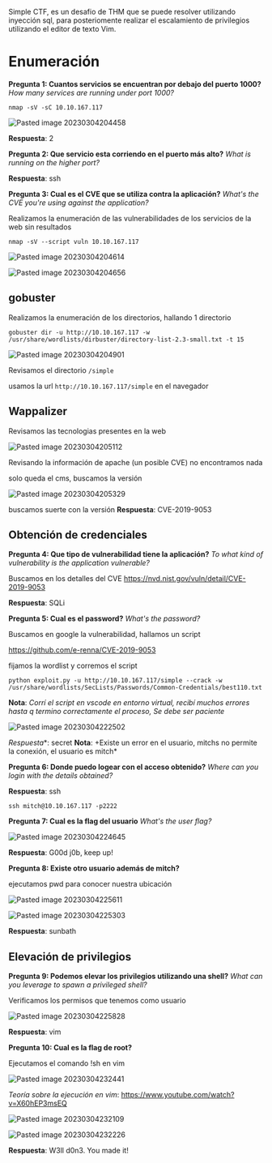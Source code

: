 Simple CTF, es un desafio de THM que se puede resolver utilizando inyección sql, para posteriomente realizar el escalamiento de privilegios utilizando el editor de texto Vim.

# Enumeración

**Pregunta 1: Cuantos servicios se encuentran por debajo del puerto 1000?**
*How many services are running under port 1000?*

`nmap -sV -sC 10.10.167.117`

![Pasted image 20230304204458](https://user-images.githubusercontent.com/24280145/222960870-d75c224c-b075-46de-99d8-5a6e60dfd363.png)

**Respuesta**: 2

**Pregunta 2: Que servicio esta corriendo en el puerto más alto?**
*What is running on the higher port?*

**Respuesta**: ssh

**Pregunta 3: Cual es el CVE que se utiliza contra la aplicación?**
*What's the CVE you're using against the application?*

Realizamos la enumeración de las vulnerabilidades de los servicios de la web sin resultados

`nmap -sV --script vuln 10.10.167.117`

![Pasted image 20230304204614](https://user-images.githubusercontent.com/24280145/222960917-abd13058-ec59-4430-b9ae-b8cef15ed637.png)

![Pasted image 20230304204656](https://user-images.githubusercontent.com/24280145/222960920-3d825da6-d61a-4b6d-bf75-08c353595e06.png)

## gobuster

Realizamos la enumeración de los directorios, hallando 1 directorio

`gobuster dir -u http://10.10.167.117 -w /usr/share/wordlists/dirbuster/directory-list-2.3-small.txt -t 15`

![Pasted image 20230304204901](https://user-images.githubusercontent.com/24280145/222960958-fc8b2435-29dc-4a37-9b12-b7d7f004a5ff.png)

Revisamos el directorio `/simple`

usamos la url `http://10.10.167.117/simple` en el navegador

## Wappalizer
Revisamos las tecnologias presentes en la web

![Pasted image 20230304205112](https://user-images.githubusercontent.com/24280145/222961048-b0f8a52f-ba9a-4fbb-9218-6386995fabf5.png)

Revisando la información de apache (un posible CVE) no encontramos nada

solo queda el cms, buscamos la versión

![Pasted image 20230304205329](https://user-images.githubusercontent.com/24280145/222961195-a16fdfce-d41b-4d42-80b8-fee3776bec67.png)

buscamos suerte con la versión
**Respuesta**: CVE-2019-9053

## Obtención de credenciales

**Pregunta 4: Que tipo de vulnerabilidad tiene la aplicación?**
*To what kind of vulnerability is the application vulnerable?*

Buscamos en los detalles del CVE
https://nvd.nist.gov/vuln/detail/CVE-2019-9053

**Respuesta**: SQLi

**Pregunta 5: Cual es el password?**
*What's the password?*

Buscamos en google la vulnerabilidad, hallamos un script 

https://github.com/e-renna/CVE-2019-9053

fijamos la wordlist y corremos el script

`python exploit.py -u http://10.10.167.117/simple --crack -w /usr/share/wordlists/SecLists/Passwords/Common-Credentials/best110.txt`

**Nota**: *Corrí el script en vscode en entorno virtual, recibí muchos errores hasta q termino correctamente el proceso, Se debe ser paciente*

![Pasted image 20230304222502](https://user-images.githubusercontent.com/24280145/222961336-b9dc6096-2670-4ef5-b2f9-e2ad25568056.png)

*Respuesta**: secret
**Nota**: +Existe un error en el usuario, mitchs no permite la conexión, el usuario es mitch*

**Pregunta 6: Donde puedo logear con el acceso obtenido?**
*Where can you login with the details obtained?*

**Respuesta**: ssh

`ssh mitch@10.10.167.117 -p2222`

**Pregunta 7: Cual es la flag del usuario**
*What's the user flag?*

![Pasted image 20230304224645](https://user-images.githubusercontent.com/24280145/222962280-f258f3cb-5d9a-4fe4-93fe-0ab9a5a8758d.png)

**Respuesta**: G00d j0b, keep up!

**Pregunta 8: Existe otro usuario además de mitch?**

ejecutamos pwd para conocer nuestra ubicación

![Pasted image 20230304225611](https://user-images.githubusercontent.com/24280145/222962332-3963a7b7-30dc-4ca6-87fe-c8628f4e5661.png)


![Pasted image 20230304225303](https://user-images.githubusercontent.com/24280145/222962336-b035d25f-cf43-4ac3-b86e-06581c9d8a99.png)

**Respuesta**: sunbath

## Elevación de privilegios

**Pregunta 9: Podemos elevar los privilegios utilizando una shell?**
*What can you leverage to spawn a privileged shell?*

Verificamos los permisos que tenemos como usuario

![Pasted image 20230304225828](https://user-images.githubusercontent.com/24280145/222962368-27baa987-705a-4c7e-b4b6-cbc27bf64f70.png)

**Respuesta**: vim

**Pregunta 10: Cual es la flag de root?**

Ejecutamos el comando !sh en vim

![Pasted image 20230304232441](https://user-images.githubusercontent.com/24280145/222962404-335cfcd3-4b68-4155-bcd7-004432e3f93b.png)

*Teoría sobre la ejecución en vim*: https://www.youtube.com/watch?v=X60hEP3msEQ

![Pasted image 20230304232109](https://user-images.githubusercontent.com/24280145/222962449-fde215c6-7865-46ee-af66-ea080ecefd65.png)

![Pasted image 20230304232226](https://user-images.githubusercontent.com/24280145/222962455-8cdef72c-c230-4c80-bfdf-47c9f0afed0a.png)

**Respuesta**: W3ll d0n3. You made it!
